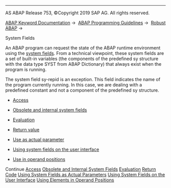   

* * *

AS ABAP Release 753, ©Copyright 2019 SAP AG. All rights reserved.

[ABAP Keyword Documentation](https://help.sap.com/doc/abapdocu_753_index_htm/7.53/en-US/abenabap.htm) →  [ABAP Programming Guidelines](https://help.sap.com/doc/abapdocu_753_index_htm/7.53/en-US/abenabap_pgl.htm) →  [Robust ABAP](https://help.sap.com/doc/abapdocu_753_index_htm/7.53/en-US/abenrobust_abap_guidl.htm) → 

System Fields

An ABAP program can request the state of the ABAP runtime environment using the [system fields](https://help.sap.com/doc/abapdocu_753_index_htm/7.53/en-US/abensystem_fields.htm). From a technical viewpoint, these system fields are a set of built-in variables (the components of the predefined sy structure with the data type SYST from ABAP Dictionary) that always exist when the program is running.

The system field sy-repid is an exception. This field indicates the name of the program currently running. In this case, we are dealing with a predefined constant and not a component of the predefined sy structure.

-   [Access](https://help.sap.com/doc/abapdocu_753_index_htm/7.53/en-US/abensyst_field_access_guidl.htm "Guideline")

-   [Obsolete and internal system fields](https://help.sap.com/doc/abapdocu_753_index_htm/7.53/en-US/abenobs_intern_system_field_guidl.htm "Guideline")

-   [Evaluation](https://help.sap.com/doc/abapdocu_753_index_htm/7.53/en-US/abenevaluation_guidl.htm "Guideline")

-   [Return value](https://help.sap.com/doc/abapdocu_753_index_htm/7.53/en-US/abenreturn_value_guidl.htm "Guideline")

-   [Use as actual parameter](https://help.sap.com/doc/abapdocu_753_index_htm/7.53/en-US/abenuse_actual_parameters_guidl.htm "Guideline")

-   [Using system fields on the user interface](https://help.sap.com/doc/abapdocu_753_index_htm/7.53/en-US/abenuse_ui_guidl.htm "Guideline")

-   [Use in operand positions](https://help.sap.com/doc/abapdocu_753_index_htm/7.53/en-US/abenuse_operand_position_guidl.htm "Guideline")

Continue
[Access](https://help.sap.com/doc/abapdocu_753_index_htm/7.53/en-US/abensyst_field_access_guidl.htm)
[Obsolete and Internal System Fields](https://help.sap.com/doc/abapdocu_753_index_htm/7.53/en-US/abenobs_intern_system_field_guidl.htm)
[Evaluation](https://help.sap.com/doc/abapdocu_753_index_htm/7.53/en-US/abenevaluation_guidl.htm)
[Return Code](https://help.sap.com/doc/abapdocu_753_index_htm/7.53/en-US/abenreturn_value_guidl.htm)
[Using System Fields as Actual Parameters](https://help.sap.com/doc/abapdocu_753_index_htm/7.53/en-US/abenuse_actual_parameters_guidl.htm)
[Using System Fields on the User Interface](https://help.sap.com/doc/abapdocu_753_index_htm/7.53/en-US/abenuse_ui_guidl.htm)
[Using Elements in Operand Positions](https://help.sap.com/doc/abapdocu_753_index_htm/7.53/en-US/abenuse_operand_position_guidl.htm)